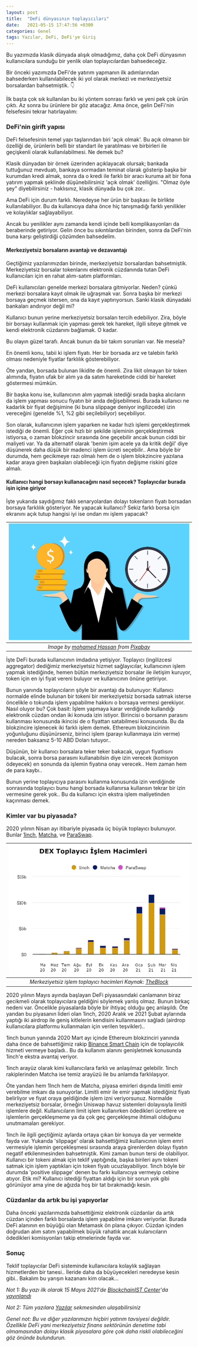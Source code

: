 ```yaml
---
layout: post
title:  "DeFi dünyasının toplayıcıları"
date:   2021-05-15 17:47:56 +0300
categories: Genel
tags: Yazılar, DeFi, DeFi'ye Giriş
---
```



Bu yazımızda klasik dünyada alışık olmadığımız, daha çok DeFi dünyasının kullanıcılara sunduğu bir yenlik olan toplayıcılardan bahsedeceğiz. 

Bir önceki yazımızda DeFi'de yatırım yapmanın ilk adımlarından bahsederken kullanılabilecek iki yol olarak merkezi ve merkeziyetsiz borsalardan bahsetmiştik. 👇


İlk başta çok sık kullanılan bu iki yöntem sonrası farklı ve yeni pek çok ürün çıktı. Az sonra bu ürünlere bir göz atacağız. Ama önce, gelin DeFi'nin felsefesini tekrar hatırlayalım: 

### DeFi'nin girift yapısı
DeFi felsefesinin temel yapı taşlarından biri 'açık olmak'. Bu açık olmanın bir özelliği de, ürünlerin belli bir standart ile yaratılması ve birbirleri ile geçişkenli olarak kullanılabilmesi. Ne demek bu? 

Klasik dünyadan bir örnek üzerinden açıklayacak olursak; bankada tuttuğunuz mevduatı, bankaya sormadan teminat olarak gösterip başka bir kurumdan kredi almak, sonra da o kredi ile farklı bir aracı kuruma ait bir fona yatırım yapmak şeklinde düşünebilirsiniz 'açık olmak' özelliğini. "Olmaz öyle şey" diyebilirsiniz - haklısınız, klasik dünyada bu çok zor.. 

Ama DeFi için durum farklı. Neredeyse her ürün bir başkası ile birlikte kullanılabiliyor. Bu da kullanıcıya daha önce hiç tanışmadığı farklı yenilikler ve kolaylıklar sağlayabiliyor. 

Ancak bu yenilikler aynı zamanda kendi içinde belli komplikasyonları da beraberinde getiriyor. Gelin önce bu sıkıntılardan birinden, sonra da DeFi'nin buna karşı geliştirdiği çözümden bahsedelim.  

#### Merkeziyetsiz borsaların avantajı ve dezavantajı

Geçtiğimiz yazılarımızdan birinde, merkeziyetsiz borsalardan bahsetmiştik. Merkeziyetsiz borsalar tokenlarını elektronik cüzdanında tutan DeFi kullanıcıları için en rahat alım-satım platformları. 

DeFi kullanıcıları genelde merkezi borsalara gitmiyorlar. Neden? çünkü merkezi borsalara kayıt olmak ile uğraşmak var. Sonra başka bir merkezi borsaya geçmek istersen, ona da kayıt yaptırıyorsun. Sanki klasik dünyadaki bankaları andırıyor değil mi?

Kullanıcı bunun yerine merkeziyetsiz borsaları tercih edebiliyor. Zira, böyle bir borsayı kullanmak için yapması gerek tek hareket, ilgili siteye gitmek ve kendi elektronik cüzdanını bağlamak. O kadar. 

Bu olayın güzel tarafı. Ancak bunun da bir takım sorunları var. Ne mesela? 

En önemli konu, tabii ki işlem fiyatı. Her bir borsada arz ve talebin farklı olması nedeniyle fiyatlar farklılık gösterebiliyor. 

Öte yandan, borsada bulunan likidite de önemli. Zira likit olmayan bir token alımında, fiyatın ufak bir alım ya da satım hareketinde ciddi bir hareket göstermesi mümkün. 

Bir başka konu ise, kullanıcının alım yapmak istediği sırada başka alıcıların da işlem yapması sonucu fiyatın bir anda değişebilmesi. Burada kullanıcı ne kadarlık bir fiyat değişimine (ki buna slippage deniyor ingilizcede) izin vereceğini (genelde %1, %2 gibi seçilebiliyor) seçebiliyor. 

Son olarak, kullanıcının işlem yaparken ne kadar hızlı işlemi gerçekleştirmek istediği de önemli. Eğer çok hızlı bir şekilde işleminin gerçekleştirmek istiyorsa, o zaman blokzincir sırasında öne geçebilir ancak bunun ciddi bir maliyeti var. Ya da alternatif olarak 'benim işim acele ya da kritik değil' diye düşünerek daha düşük bir madenci işlem ücreti seçebilir.. Ama böyle bir durumda, hem gecikmeye razı olmalı hem de o işlem blokzincire yazılana kadar araya giren başkaları olabileceği için fiyatın değişme riskini göze almalı. 

#### Kullanıcı hangi borsayı kullanacağını nasıl seçecek? Toplayıcılar burada işin içine giriyor

İşte yukarıda saydığımız faklı senaryolardan dolayı tokenların fiyatı borsadan borsaya farklılık gösteriyor. Ne yapacak kullanıcı? Sekiz farklı borsa için ekranını açık tutup hangisi iyi ise ondan mı işlem yapacak?

| ![time_money](/assets/time-4559218_800.jpg) | 
|:--:| 
| *Image by [mohamed Hassan](https://pixabay.com/users/mohamed_hassan-5229782/) from [Pixabay](https://pixabay.com/)*|

İşte DeFi burada kullanıcının imdadına yetişiyor. Toplayıcı (ingilizcesi aggregator) dediğimiz merkeziyetsiz hizmet sağlayıcılar, kullanıcının işlem yapmak istediğinde, hemen bütün merkeziyetsiz borsalar ile iletişim kuruyor, token için en iyi fiyat vereni buluyor ve kullanıcının önüne getiriyor. 

Bunun yanında toplayıcıların şöyle bir avantajı da bulunuyor: Kullanıcı normalde elinde bulunan bir tokeni bir merkeziyetsiz borsada satmak isterse öncelikle o tokunda işlem yapabilme hakkını o borsaya vermesi gerekiyor. Nasıl oluyor bu? Çok basit: İşlem yapmaya karar verdiğinde kullandığı elektronik cüzdan ondan iki konuda izin istiyor. Birincisi o borsanın parasını kullanması konusunda ikincisi de o fiyattan satabilmesi konusunda. Bu da blokzincire işlenecek iki farklı işlem demek. Ethereum blokzincirinin yoğunluğunu düşünürseniz, birinci işlem (parayı kullanmaya izin verme) nereden baksanız 5-10 ABD Doları tutuyor.. 

Düşünün, bir kullanıcı borsalara teker teker bakacak, uygun fiyatlısını bulacak, sonra borsa parasını kullanabilsin diye izin verecek (komisyon ödeyecek) en sonunda da işlemin fiyatına onay verecek..  Hem zaman hem de para kaybı.. 

Bunun yerine toplayıcıya parasını kullanma konusunda izin verdiğinde sonrasında toplayıcı bunu hangi borsada kullanırsa kullansın tekrar bir izin vermesine gerek yok.. Bu da kullanıcı için ekstra işlem maliyetinden kaçınması demek. 

### Kimler var bu piyasada?
2020 yılının Nisan ayı itibariyle piyasada üç büyük toplayıcı bulunuyor. Bunlar [1inch](https://1inch.exchange/#/), [Matcha](https://matcha.xyz/), ve [ParaSwap](https://paraswap.io/). 

| ![dexes](/assets/Dex_islem_hacimleri_800.jpg) | 
|:--:| 
| *Merkeziyetsiz işlem toplayıcı hacimleri Kaynak: [TheBlock](https://www.theblockcrypto.com/data/decentralized-finance/dex-non-custodial/dex-aggregator-trade-volume)* | 

2020 yılının Mayıs ayında başlayan DeFi piyasasındaki canlamanın biraz gecikmeli olarak toplayıcılara geldiğini söylemek yanlış olmaz. Bunun birkaç nedeni var. Öncelikle piyasalarda böyle bir ihtiyaç olduğu geç anlaşıldı. Öte yandan bu piyasanın lideri olan 1inch, 2020 Aralık ve 2021 Şubat aylarında yaptığı iki airdrop ile geniş kitlelerin kendisini kullanmasını sağladı (airdrop kullanıcılara platformu kullanmaları için verilen teşvikler).. 

1inch bunun yanında 2020 Mart ayı içinde Ethereum blokzinciri yanında daha önce de bahsettiğimiz rakip [Binance Smart Chain](https://www.binance.org/en/smartChain) için de toplayıcılık hizmeti vermeye başladı.. Bu da kullanım alanını genişletmek konusunda 1inch'e ekstra avantaj veriyor. 

1inch arayüz olarak kimi kullanıcılara farklı ve anlaşılmaz gelebilir. 1inch rakiplerinden Matcha ise temiz arayüzü ile bu anlamda farklılaşıyor. 

Öte yandan hem 1Inch hem de Matcha, piyasa emirleri dışında limitli emir verebilme imkanı da sunuyorlar. Limitli emir ile emir yapmak istediğiniz fiyatı belirliyor ve fiyat oraya geldiğinde işlem izni veriyorsunuz. Normalde merkeziyetsiz borsalar, örneğin Uniswap havuz sistemleri dolayısıyla limitli işlemlere değil. Kullanıcıların limit işlem kullanırken ödedikleri ücretlere ve işlemlerin gerçekleşmeme ya da çok geç gerçekleşme ihtimali olduğunu unutmamaları gerekiyor. 

1inch ile ilgili geçtiğimiz aylarda ortaya çıkan bir konuya da yer vermekte fayda var. Yukarıda 'slippage' olarak bahsettiğimiz kullanıcının işlem emri vermesiyle işlemin gerçekleşmesi sırasında araya girenlerden dolayı fiyatın negatif etkilenmesinden bahsetmiştik. Kimi zaman bunun tersi de olabiliyor. Kullanıcı bir tokeni almak için teklif yaptığında, başka birileri aynı tokeni satmak için işlem yaptıkları için token fiyatı ucuzlayabiliyor. 1inch böyle bir durumda 'positive slippage' denen bu farkı kullanıcıya vermeyip cebine atıyor. Etik mi? Kullanıcı istediği fiyattan aldığı için bir sorun yok gibi görünüyor ama yine de ağızda hoş bir tat bırakmadığı kesin. 

### Cüzdanlar da artık bu işi yapıyorlar
Daha önceki yazılarımızda bahsettiğimiz elektronik cüzdanlar da artık cüzdan içinden farklı borsalarda işlem yapabilme imkanı veriyorlar. Burada DeFi alanının en büyüğü olan Metamask ön plana çıkıyor. Cüzdan içinden doğrudan alım satım yapabilmek büyük rahatlık ancak kulanıcıların ödedikleri komisyonları takip etmelerinde fayda var. 

### Sonuç 
Teklif toplayıcılar DeFi sisteminde kullanıcılara kolaylık sağlayan hizmetlerden bir tanesi.. İleride daha da büyüyecekleri neredeyse kesin gibi.. Bakalım bu yarışın kazananı kim olacak... 

*Not 1: Bu yazı ilk olarak 15 Mayıs 2021'de [BlockchainIST Center](https://medium.com/blockchainist-center)'da [yayınlandı](https://medium.com/blockchainist-center/definin-toplay%C4%B1c%C4%B1lar%C4%B1-964b4b4e7fc7)*

*Not 2: Tüm yazılara [Yazılar](/articles/) sekmesinden ulaşabilirsiniz*

*Genel not: Bu ve diğer yazılarımızın hiçbiri yatırım tavsiyesi değildir. Özellikle DeFi yani merkeziyetsiz finans sektörünün denetime tabi olmamasından dolayı klasik piyasalara göre çok daha riskli olabileceğini göz önünde bulundurun.* 
